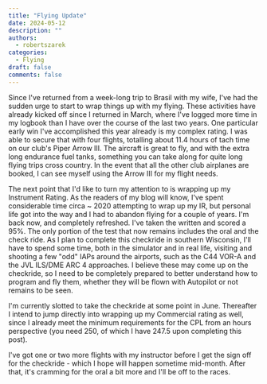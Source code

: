 ```yaml
---
title: "Flying Update"
date: 2024-05-12
description: ""
authors:
  - robertszarek
categories:
  - Flying
draft: false
comments: false
---
```


Since I've returned from a week-long trip to Brasil with my wife, I've had the sudden urge to start to wrap things up with my flying. These activities have already kicked off since I returned in March, where I've logged more time in my logbook than I have over the course of the last two years. One particular early win I've accomplished this year already is my complex rating. I was able to secure that with four flights, totalling about 11.4 hours of tach time on our club's Piper Arrow III. The aircraft is great to fly, and with the extra long endurance fuel tanks, something you can take along for quite long flying trips cross country. In the event that all the other club airplanes are booked, I can see myself using the Arrow III for my flight needs.

The next point that I'd like to turn my attention to is wrapping up my Instrument Rating. As the readers of my blog will know, I've spent considerable time circa ~ 2020 attempting to wrap up my IR, but personal life got into the way and I had to abandon flying for a couple of years. I'm back now, and completely refreshed. I've taken the written and scored a 95%. The only portion of the test that now remains includes the oral and the check ride. As I plan to complete this checkride in southern Wisconsin, I'll have to spend some time, both in the simulator and in real life, visiting and shooting a few "odd" IAPs around the airports, such as the C44 VOR-A and the JVL ILS/DME ARC 4 approaches. I believe these may come up on the checkride, so I need to be completely prepared to better understand how to program and fly them, whether they will be flown with Autopilot or not remains to be seen.

I'm currently slotted to take the checkride at some point in June. Thereafter I intend to jump directly into wrapping up my Commercial rating as well, since I already meet the minimum requirements for the CPL from an hours perspective (you need 250, of which I have 247.5 upon completing this post).

I've got one or two more flights with my instructor before I get the sign off for the checkride - which I hope will happen sometime mid-month. After that, it's cramming for the oral a bit more and I'll be off to the races.
